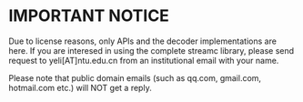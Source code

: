 <h1>IMPORTANT NOTICE</h1>

Due to license reasons, only APIs and the decoder implementations are here. If you are interesed in using the complete streamc library, please send request to yeli[AT]ntu.edu.cn from an institutional email with your name.

Please note that public domain emails (such as qq.com, gmail.com, hotmail.com etc.) will NOT get a reply.
